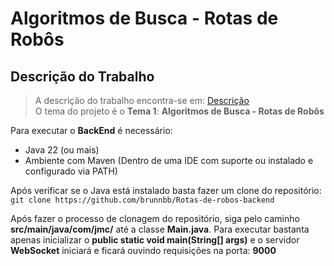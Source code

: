 ﻿# Algoritmos de Busca - Rotas de Robôs

## Descrição do Trabalho
> A descrição do trabalho encontra-se em: [Descrição](https://github.com/brunnbb/Rotas-de-robos-backend/blob/main/descri%C3%A7%C3%A3o-trabalho.pdf)</br>
> O tema do projeto é o **Tema 1**: **Algoritmos de Busca - Rotas de Robôs**

Para executar o **BackEnd** é necessário:
- Java 22 (ou mais)
- Ambiente com Maven (Dentro de uma IDE com suporte ou instalado e configurado via PATH)

Após verificar se o Java está instalado basta fazer um clone do repositório:</br>
`git clone https://github.com/brunnbb/Rotas-de-robos-backend`

Após fazer o processo de clonagem do repositório, siga pelo caminho **src/main/java/com/jmc/** até a classe **Main.java**. 
Para executar bastanta apenas inicializar o **public static void main(String[] args)** e o servidor **WebSocket** iniciará e ficará ouvindo requisições na porta: **9000**

